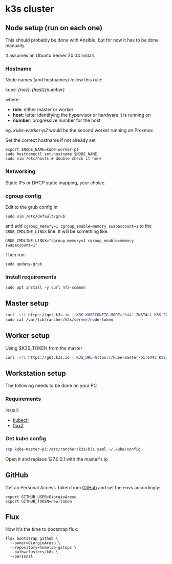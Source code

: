 # k3s cluster

## Node setup (run on each one)

This should probably be done with Ansible, but for now it has to be done manually.

It assumes an Ubuntu Server 20.04 install.


### Hostname

Node names (and hostnames) follow this rule:

kube-*{role}*-*{host}{number}*

where:

- **role**: either master or worker
- **host**: letter identifying the hypervisor or hardware it is running on
- **number**: progressive number for the host

eg. *kube-worker-p2* would be the second worker running on Proxmox

Set the correct hostname if not already set
```shell
export $NODE_NAME=kube-worker-p1
sudo hostnamectl set-hostname $NODE_NAME
sudo vim /etc/hosts # double check it here
```


### Networking

Static IPs or DHCP static mapping, your choice.


### cgroup config

Edit to the grub config in

```shell
sudo vim /etc/default/grub
```

and add 
`cgroup_memory=1 cgroup_enable=memory swapaccount=1` to the `GRUB_CMDLINE_LINUX` line. It will be something like:

```
GRUB_CMDLINE_LINUX="cgroup_memory=1 cgroup_enable=memory swapaccount=1"
```

Then run:

```shell
sudo update-grub
```

### Install requirements

```shell
sudo apt install -y curl nfs-common
```


## Master setup

```bash
curl -sfL https://get.k3s.io | K3S_KUBECONFIG_MODE="644" INSTALL_K3S_EXEC="--disable traefik --disable servicelb --disable metrics-server" sh -
sudo cat /var/lib/rancher/k3s/server/node-token
```


## Worker setup

Using $K3S_TOKEN from the master

```bash
curl -sfL https://get.k3s.io | K3S_URL=https://kube-master-p1:6443 K3S_TOKEN=${K3S_TOKEN} sh - 
```


## Workstation setup

The following needs to be done on your PC


### Requirements

Install:

- [kubectl](https://kubernetes.io/docs/tasks/tools/)
- [flux2](https://fluxcd.io/docs/installation/#install-the-flux-cli)


### Get kube config

```bash
scp kube-master-p1:/etc/rancher/k3s/k3s.yaml ~/.kube/config
```

Open it and replace 127.0.0.1 with the master's ip


## GitHub

Get an Personal Access Token from [GitHub](https://github.com/settings/tokens) and set the envs accordingly:

```
export GITHUB_USER=GiorgioAresu
export GITHUB_TOKEN=new-token
```


## Flux

Now it's the time to bootstrap flux:

```shell
flux bootstrap github \
  --owner=GiorgioAresu \
  --repository=homelab-gitops \
  --path=clusters/k8s \
  --personal
```


